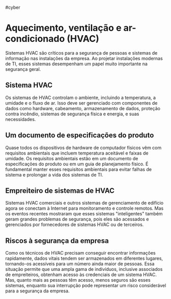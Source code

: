 #cyber 
# Aquecimento, ventilação e ar-condicionado (HVAC)

Sistemas HVAC são críticos para a segurança de pessoas e sistemas de informação nas instalações da empresa. Ao projetar instalações modernas de TI, esses sistemas desempenham um papel muito importante na segurança geral.

## Sistema HVAC

Os sistemas de HVAC controlam o ambiente, incluindo a temperatura, a umidade e o fluxo de ar. Isso deve ser gerenciado com componentes de dados como hardware, cabeamento, armazenamento de dados, proteção contra incêndio, sistemas de segurança física e energia, e suas necessidades.  

## Um documento de especificações do produto

Quase todos os dispositivos de hardware de computador físicos vêm com requisitos ambientais que incluem temperatura aceitável e faixas de umidade. Os requisitos ambientais estão em um documento de especificações do produto ou em um guia de planejamento físico. É fundamental manter esses requisitos ambientais para evitar falhas de sistema e prolongar a vida dos sistemas de TI.

## Empreiteiro de sistemas de HVAC

Sistemas HVAC comerciais e outros sistemas de gerenciamento de edifício agora se conectam à Internet para monitoramento e controle remotos. Mas os eventos recentes mostraram que esses sistemas "inteligentes" também geram grandes problemas de segurança, pois eles são acessados e gerenciados por fornecedores de sistemas HVAC ou de terceiros.

## Riscos à segurança da empresa

Como os técnicos de HVAC precisam conseguir encontrar informações rapidamente, dados vitais tendem ser armazenados em diferentes lugares, tornando-os acessíveis para um número ainda maior de pessoas. Essa situação permite que uma ampla gama de indivíduos, inclusive associados de empreiteiros, obtenham acesso às credenciais de um sistema HVAC. Mas, quanto mais as pessoas têm acesso, menos seguros são esses sistemas, enquanto sua interrupção pode representar um risco considerável para a segurança da empresa.


